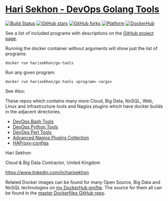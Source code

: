 [Hari Sekhon - DevOps Golang Tools](https://github.com/harisekhon/devops-golang-tools)
=================================

[![Build Status](https://travis-ci.org/HariSekhon/DevOps-Golang-tools.svg?branch=master)](https://travis-ci.org/HariSekhon/DevOps-Golang-tools)
[![GitHub stars](https://img.shields.io/github/stars/harisekhon/devops-golang-tools.svg)](https://github.com/harisekhon/devops-golang-tools/stargazers)
[![GitHub forks](https://img.shields.io/github/forks/harisekhon/devops-golang-tools.svg)](https://github.com/harisekhon/devops-golang-tools/network)
[![Platform](https://img.shields.io/badge/platform-Linux%20%7C%20OS%20X-blue.svg)](https://github.com/harisekhon/devops-golang-tools#hari-sekhon---devops-golang-tools)
[![DockerHub](https://img.shields.io/badge/docker-available-blue.svg)](https://hub.docker.com/r/harisekhon/go-tools/)

See a list of included programs with descriptions on the [GitHub project page](https://github.com/harisekhon/devops-golang-tools).

Running the docker container without arguments will show just the list of programs:

```
docker run harisekhon/go-tools
```

Run any given program:

```
docker run harisekhon/go-tools <program> <args>
```

See Also:

These repos which contains many more Cloud, Big Data, NoSQL, Web, Linux and infrastructure tools and Nagios plugins which have docker builds in the adjacent directories.


- [DevOps Bash Tools](https://github.com/harisekhon/devops-bash-tools)
- [DevOps Python Tools](https://github.com/harisekhon/devops-python-tools)
- [DevOps Perl Tools](https://github.com/harisekhon/devops-perl-tools)
- [Advanced Nagios Plugins Collection](https://github.com/harisekhon/nagios-plugins)
- [HAProxy-configs](https://github.com/harisekhon/haproxy-configs)

Hari Sekhon

Cloud & Big Data Contractor, United Kingdom

https://www.linkedin.com/in/harisekhon

Related Docker images can be found for many Open Source, Big Data and NoSQL technologies on [my DockerHub profile](https://hub.docker.com/r/harisekhon). The source for them all can be found in the [master Dockerfiles GitHub repo](https://github.com/HariSekhon/Dockerfiles/).
